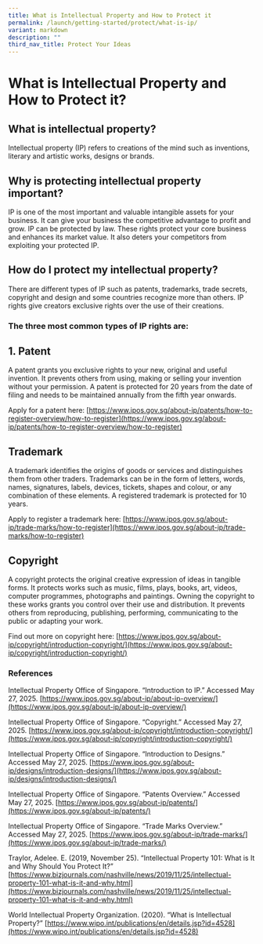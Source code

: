 ```yaml
---
title: What is Intellectual Property and How to Protect it
permalink: /launch/getting-started/protect/what-is-ip/
variant: markdown
description: ""
third_nav_title: Protect Your Ideas
---
```

# What is Intellectual Property and How to Protect it?
 

## What is intellectual property? 

Intellectual property (IP) refers to creations of the mind such as inventions, literary and artistic works, designs or brands. 

## Why is protecting intellectual property important? 

IP is one of the most important and valuable intangible assets for your business. It can give your business the competitive advantage to profit and grow. IP can be protected by law. These rights protect your core business and enhances its market value. It also deters your competitors from exploiting your protected IP. 

## How do I protect my intellectual property? 

There are different types of IP such as patents, trademarks, trade secrets, copyright and design and some countries recognize more than others. IP rights give creators exclusive rights over the use of their creations.  

### **The three most common types of IP rights are:**

## 1. Patent 

A patent grants you exclusive rights to your new, original and useful invention. It prevents others from using, making or selling your invention without your permission. A patent is protected for 20 years from the date of filing and needs to be maintained annually from the fifth year onwards. 

Apply for a patent here: [https://www.ipos.gov.sg/about-ip/patents/how-to-register-overview/how-to-register](https://www.ipos.gov.sg/about-ip/patents/how-to-register-overview/how-to-register)

## Trademark  

A trademark identifies the origins of goods or services and distinguishes them from other traders. Trademarks can be in the form of letters, words, names, signatures, labels, devices, tickets, shapes and colour, or any combination of these elements. A registered trademark is protected for 10 years. 

Apply to register a trademark here: [https://www.ipos.gov.sg/about-ip/trade-marks/how-to-register](https://www.ipos.gov.sg/about-ip/trade-marks/how-to-register)

## Copyright 

A copyright protects the original creative expression of ideas in tangible forms. It protects works such as music, films, plays, books, art, videos, computer programmes, photographs and paintings. Owning the copyright to these works grants you control over their use and distribution. It prevents others from reproducing, publishing, performing, communicating to the public or adapting your work. 

Find out more on copyright here: [https://www.ipos.gov.sg/about-ip/copyright/introduction-copyright/](https://www.ipos.gov.sg/about-ip/copyright/introduction-copyright/)

### References 

Intellectual Property Office of Singapore. “Introduction to IP.” Accessed May 27, 2025. [https://www.ipos.gov.sg/about-ip/about-ip-overview/](https://www.ipos.gov.sg/about-ip/about-ip-overview/)

Intellectual Property Office of Singapore. “Copyright.” Accessed May 27, 2025. [https://www.ipos.gov.sg/about-ip/copyright/introduction-copyright/](https://www.ipos.gov.sg/about-ip/copyright/introduction-copyright/)

Intellectual Property Office of Singapore. “Introduction to Designs.” Accessed May 27, 2025. [https://www.ipos.gov.sg/about-ip/designs/introduction-designs/](https://www.ipos.gov.sg/about-ip/designs/introduction-designs/)

Intellectual Property Office of Singapore. “Patents Overview.” Accessed May 27, 2025. [https://www.ipos.gov.sg/about-ip/patents/](https://www.ipos.gov.sg/about-ip/patents/)

Intellectual Property Office of Singapore. “Trade Marks Overview.” Accessed May 27, 2025. [https://www.ipos.gov.sg/about-ip/trade-marks/](https://www.ipos.gov.sg/about-ip/trade-marks/)

Traylor, Adelee. E. (2019, November 25). “Intellectual Property 101: What is It and Why Should You Protect It?” [https://www.bizjournals.com/nashville/news/2019/11/25/intellectual-property-101-what-is-it-and-why.html](https://www.bizjournals.com/nashville/news/2019/11/25/intellectual-property-101-what-is-it-and-why.html)

World Intellectual Property Organization. (2020). “What is Intellectual Property?” [https://www.wipo.int/publications/en/details.jsp?id=4528](https://www.wipo.int/publications/en/details.jsp?id=4528)